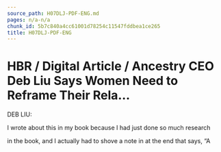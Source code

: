 ```yaml
---
source_path: H07DLJ-PDF-ENG.md
pages: n/a-n/a
chunk_id: 5b7c840a4cc61001d78254c11547fddbea1ce265
title: H07DLJ-PDF-ENG
---
```

# HBR / Digital Article / Ancestry CEO Deb Liu Says Women Need to Reframe Their Rela…

DEB LIU:

I wrote about this in my book because I had just done so much research

in the book, and I actually had to shove a note in at the end that says, “A

